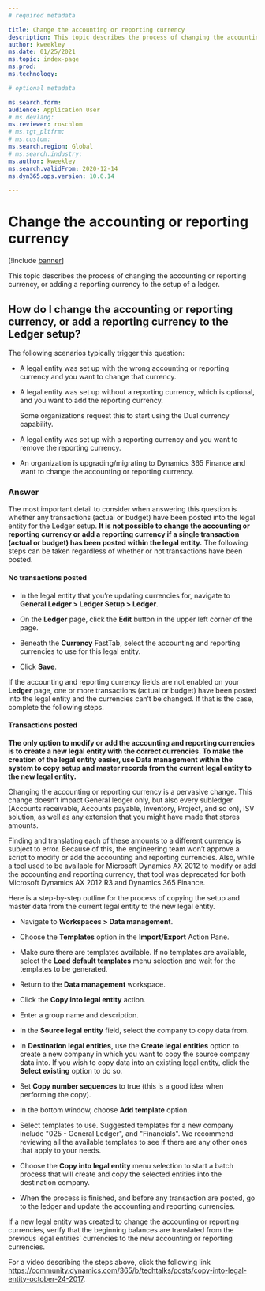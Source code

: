 ```yaml
---
# required metadata

title: Change the accounting or reporting currency 
description: This topic describes the process of changing the accounting or reporting currency, or adding a reporting currency to the setup of a ledger.
author: kweekley
ms.date: 01/25/2021
ms.topic: index-page
ms.prod: 
ms.technology: 

# optional metadata

ms.search.form: 
audience: Application User
# ms.devlang: 
ms.reviewer: roschlom
# ms.tgt_pltfrm: 
# ms.custom: 
ms.search.region: Global 
# ms.search.industry: 
ms.author: kweekley
ms.search.validFrom: 2020-12-14
ms.dyn365.ops.version: 10.0.14

---
```


# Change the accounting or reporting currency

[!include [banner](../includes/banner.md)]

This topic describes the process of changing the accounting or reporting currency, or adding a reporting currency to the setup of a ledger.

## How do I change the accounting or reporting currency, or add a reporting currency to the Ledger setup?

The following scenarios typically trigger this question:

- A legal entity was set up with the wrong accounting or reporting currency and you want to change that currency.

- A legal entity was set up without a reporting currency, which is optional, and you want to add the reporting currency.

  Some organizations request this to start using the Dual currency capability.

- A legal entity was set up with a reporting currency and you want to remove the reporting currency.

- An organization is upgrading/migrating to Dynamics 365 Finance and want to change the accounting or reporting currency.

### Answer

The most important detail to consider when answering this question is whether any transactions (actual or budget) have been posted into the legal entity for the Ledger setup. **It is not possible to change the accounting or reporting currency or add a reporting currency if a single transaction (actual or budget) has been posted within the legal entity.**  The following steps can be taken regardless of whether or not transactions have been posted. 

#### No transactions posted

- In the legal entity that you’re updating currencies for, navigate to **General Ledger > Ledger Setup > Ledger**.

- On the **Ledger** page, click the **Edit** button in the upper left corner of the page.

- Beneath the **Currency** FastTab, select the accounting and reporting currencies to use for this legal entity.

- Click **Save**.

If the accounting and reporting currency fields are not enabled on your **Ledger** page, one or more transactions (actual or budget) have been posted into the legal entity and the currencies can’t be changed. If that is the case, complete the following steps.

#### Transactions posted

**The only option to modify or add the accounting and reporting currencies is to create a new legal entity with the correct currencies. To make the creation of the legal entity easier, use Data management within the system to copy setup and master records from the current legal entity to the new legal entity.** 

Changing the accounting or reporting currency is a pervasive change. This change doesn’t impact General ledger only, but also every subledger (Accounts receivable, Accounts payable, Inventory, Project, and so on), ISV solution, as well as any extension that you might have made that stores amounts.   

Finding and translating each of these amounts to a different currency is subject to error. Because of this, the engineering team won’t approve a script to modify or add the accounting and reporting currencies.  Also, while a tool used to be available for Microsoft Dynamics AX 2012 to modify or add the accounting and reporting currency, that tool was deprecated for both Microsoft Dynamics AX 2012 R3 and Dynamics 365 Finance. 

Here is a step-by-step outline for the process of copying the setup and master data from the current legal entity to the new legal entity.

- Navigate to **Workspaces > Data management**.

- Choose the **Templates** option in the **Import/Export** Action Pane.

- Make sure there are templates available. If no templates are available, select the **Load default templates** menu selection and wait for the templates to be generated.

- Return to the **Data management** workspace.

- Click the **Copy into legal entity** action.

- Enter a group name and description.

- In the **Source legal entity** field, select the company to copy data from.

- In **Destination legal entities**, use the **Create legal entities** option to create a new company in which you want to copy the source company data into. If you wish to copy data into an existing legal entity, click the **Select existing** option to do so.

- Set **Copy number sequences** to true (this is a good idea when performing the copy).

- In the bottom window, choose **Add template** option. 

- Select templates to use. Suggested templates for a new company include "025 - General Ledger", and "Financials". We recommend reviewing all the available templates to see if there are any other ones that apply to your needs.

- Choose the **Copy into legal entity** menu selection to start a batch process that will create and copy the selected entities into the destination company.

- When the process is finished, and before any transaction are posted, go to the ledger and update the accounting and reporting currencies.

If a new legal entity was created to change the accounting or reporting currencies, verify that the beginning balances are translated from the previous legal entities’ currencies to the new accounting or reporting currencies.

For a video describing the steps above, click the following link https://community.dynamics.com/365/b/techtalks/posts/copy-into-legal-entity-october-24-2017.

